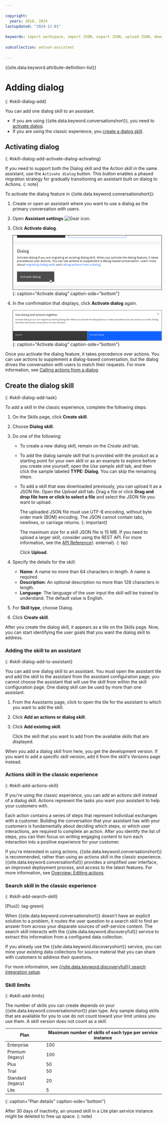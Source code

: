 ```yaml
---

copyright:
  years: 2018, 2024
lastupdated: "2024-11-01"

keywords: import workspace, import JSON, export JSON, upload JSON, download JSON, collaborate

subcollection: watson-assistant

---
```


{{site.data.keyword.attribute-definition-list}}

# Adding dialog
{: #skill-dialog-add}

You can add one dialog skill to an assistant.

- If you are using {{site.data.keyword.conversationshort}}, you need to [activate dialog](#skill-dialog-add-activate-dialog-activating).
- If you are using the classic experience, you [create a dialog skill](#skill-dialog-add-task).

## Activating dialog
{: #skill-dialog-add-activate-dialog-activating}

If you need to support both the Dialog skill and the Action skill in the same assistant, use the `Activate dialog` button. This button enables a phased migration strategy for gradually transitioning an assistant built on dialog to Actions.
{: note}

To activate the dialog feature in {{site.data.keyword.conversationshort}}:

1.  Create or open an assistant where you want to use a dialog as the primary conversation with users.

1.  Open **Assistant settings** ![Gear icon](../../icons/settings.svg).

1.  Click **Activate dialog**.

    ![Activate dialog](images/activate-dialog.png){: caption="Activate dialog" caption-side="bottom"}

1.  In the confirmation that displays, click **Activate dialog** again.

    ![Activate dialog](images/activate-dialog-modal.png){: caption="Activate dialog" caption-side="bottom"}

Once you activate the dialog feature, it takes precedence over actions. You can use actions to supplement a dialog-based conversation, but the dialog drives the conversation with users to match their requests. For more information, see [Calling actions from a dialog](/docs/watson-assistant?topic=watson-assistant-dialog-call-action).

## Create the dialog skill
{: #skill-dialog-add-task}

To add a skill in the classic experience, complete the following steps:

1.  On the Skills page, click **Create skill**.

1. Choose **Dialog skill**.

1.  Do one of the following:

    - To create a new dialog skill, remain on the *Create skill* tab.
    
    - To add the dialog sample skill that is provided with the product as a starting point for your own skill or as an example to explore before you create one yourself, open the *Use sample skill* tab, and then click the sample labeled **TYPE: Dialog**. You can skip the remaining steps.

    - To add a skill that was downloaded previously, you can upload it as a JSON file. Open the *Upload skill* tab. Drag a file or click **Drag and drop file here or click to select a file** and select the JSON file you want to upload.

      The uploaded JSON file must use UTF-8 encoding, without byte order mark (BOM) encoding. The JSON cannot contain tabs, newlines, or carriage returns.
      {: important}

      The maximum size for a skill JSON file is 15 MB. If you need to upload a larger skill, consider using the REST API. For more information, see the [API Reference](https://cloud.ibm.com/apidocs/assistant-v1#createworkspaceasync){: external}.
      {: tip}

      Click **Upload**.

1.  Specify the details for the skill:

    - **Name**: A name no more than 64 characters in length. A name is required.
    - **Description**: An optional description no more than 128 characters in length.
    - **Language**: The language of the user input the skill will be trained to understand. The default value is English.

1.  For **Skill type**, choose Dialog.

1.  Click **Create skill**.

After you create the dialog skill, it appears as a tile on the Skills page. Now, you can start identifying the user goals that you want the dialog skill to address.

### Adding the skill to an assistant
{: #skill-dialog-add-to-assistant}

You can add one dialog skill to an assistant. You must open the assistant tile and add the skill to the assistant from the assistant configuration page; you cannot choose the assistant that will use the skill from within the skill configuration page. One dialog skill can be used by more than one assistant.

1.  From the Assistants page, click to open the tile for the assistant to which you want to add the skill.

1.  Click **Add an actions or dialog skill**.

1.  Click **Add existing skill**.

    Click the skill that you want to add from the available skills that are displayed.

When you add a dialog skill from here, you get the development version. If you want to add a specific skill version, add it from the skill's *Versions* page instead.

### Actions skill in the classic experience
{: #skill-add-actions-skill}

If you're using the classic experience, you can add an actions skill instead of a dialog skill. Actions represent the tasks you want your assistant to help your customers with.

Each action contains a series of steps that represent individual exchanges with a customer. Building the conversation that your assistant has with your customers is fundamentally about deciding which steps, or which user interactions, are required to complete an action. After you identify the list of steps, you can then focus on writing engaging content to turn each interaction into a positive experience for your customer.

If you're interested in using actions, {{site.data.keyword.conversationshort}} is recommended, rather than using an actions skill in the classic experience. {{site.data.keyword.conversationfull}} provides a simplified user interface, an improved deployment process, and access to the latest features. For more information, see [Overview: Editing actions](/docs/watson-assistant?topic=watson-assistant-build-actions-overview).

### Search skill in the classic experience
{: #skill-add-search-skill}

[Plus]{: tag-green}

When {{site.data.keyword.conversationshort}} doesn't have an explicit solution to a problem, it routes the user question to a search skill to find an answer from across your disparate sources of self-service content. The search skill interacts with the {{site.data.keyword.discoveryfull}} service to extract this information from a configured data collection.

If you already use the {{site.data.keyword.discoveryshort}} service, you can mine your existing data collections for source material that you can share with customers to address their questions.

For more information, see [{{site.data.keyword.discoveryfull}} search integration setup](/docs/watson-assistant?topic=watson-assistant-search-add).

### Skill limits
{: #skill-add-limits}

The number of skills you can create depends on your {{site.data.keyword.conversationshort}} plan type. Any sample dialog skills that are available for you to use do not count toward your limit unless you use them. A skill version does not count as a skill.

| Plan | Maximum number of skills of each type per service instance |
| --- | --- |
| Enterprise | 100 |
| Premium (legacy) | 100 |
| Plus | 50 |
| Trial | 50 |
| Standard (legacy) | 20 |
| Lite | 5 |
{: caption="Plan details" caption-side="bottom"}

After 30 days of inactivity, an unused skill in a Lite plan service instance might be deleted to free up space.
{: note}
